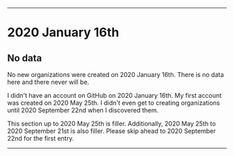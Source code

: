 
***

# 2020 January 16th

## No data

No new organizations were created on 2020 January 16th. There is no data here and there never will be.

I didn't have an account on GitHub on 2020 January 16th. My first account was created on 2020 May 25th. I didn't even get to creating organizations until 2020 September 22nd when I discovered them.

This section up to 2020 May 25th is filler. Additionally, 2020 May 25th to 2020 September 21st is also filler. Please skip ahead to 2020 September 22nd for the first entry.

***
